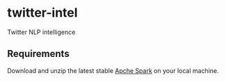 # twitter-intel
Twitter NLP intelligence

## Requirements

Download and unzip the latest stable [Apche Spark](https://www.apache.org/dyn/closer.lua/spark/spark-2.4.5/spark-2.4.5-bin-hadoop2.7.tgz) on your local machine.
